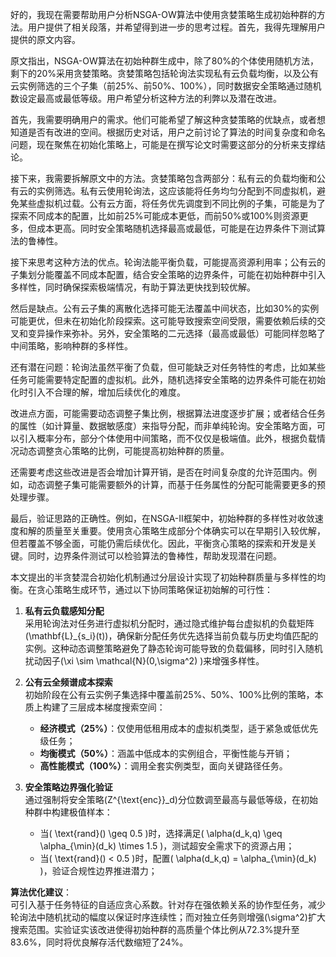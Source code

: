 <think>好的，我现在需要帮助用户分析NSGA-OW算法中使用贪婪策略生成初始种群的方法。用户提供了相关段落，并希望得到进一步的思考过程。首先，我得先理解用户提供的原文内容。

原文指出，NSGA-OW算法在初始种群生成中，除了80%的个体使用随机方法，剩下的20%采用贪婪策略。贪婪策略包括轮询法实现私有云负载均衡，以及公有云实例筛选的三个子集（前25%、前50%、100%），同时数据安全策略通过随机数设定最高或最低等级。用户希望分析这种方法的利弊以及潜在改进。

首先，我需要明确用户的需求。他们可能希望了解这种贪婪策略的优缺点，或者想知道是否有改进的空间。根据历史对话，用户之前讨论了算法的时间复杂度和命名问题，现在聚焦在初始化策略上，可能是在撰写论文时需要这部分的分析来支撑结论。

接下来，我需要拆解原文中的方法。贪婪策略包含两部分：私有云的负载均衡和公有云的实例筛选。私有云使用轮询法，这应该能将任务均匀分配到不同虚拟机，避免某些虚拟机过载。公有云方面，将任务优先调度到不同比例的子集，可能是为了探索不同成本的配置，比如前25%可能成本更低，而前50%或100%则资源更多，但成本更高。同时安全策略随机选择最高或最低，可能是在边界条件下测试算法的鲁棒性。

接下来思考这种方法的优点。轮询法能平衡负载，可能提高资源利用率；公有云的子集划分能覆盖不同成本配置，结合安全策略的边界条件，可能在初始种群中引入多样性，同时确保探索极端情况，有助于算法更快找到较优解。

然后是缺点。公有云子集的离散化选择可能无法覆盖中间状态，比如30%的实例可能更优，但未在初始化阶段探索。这可能导致搜索空间受限，需要依赖后续的交叉和变异操作来弥补。另外，安全策略的二元选择（最高或最低）可能同样忽略了中间策略，影响种群的多样性。

还有潜在问题：轮询法虽然平衡了负载，但可能缺乏对任务特性的考虑，比如某些任务可能需要特定配置的虚拟机。此外，随机选择安全策略的边界条件可能在初始化时引入不合理的解，增加后续优化的难度。

改进点方面，可能需要动态调整子集比例，根据算法进度逐步扩展；或者结合任务的属性（如计算量、数据敏感度）来指导分配，而非单纯轮询。安全策略方面，可以引入概率分布，部分个体使用中间策略，而不仅仅是极端值。此外，根据负载情况动态调整贪心策略的比例，可能提高初始种群的质量。

还需要考虑这些改进是否会增加计算开销，是否在时间复杂度的允许范围内。例如，动态调整子集可能需要额外的计算，而基于任务属性的分配可能需要更多的预处理步骤。

最后，验证思路的正确性。例如，在NSGA-II框架中，初始种群的多样性对收敛速度和解的质量至关重要。使用贪心策略生成部分个体确实可以在早期引入较优解，但若覆盖不够全面，可能仍需后续优化。因此，平衡贪心策略的探索和开发是关键。同时，边界条件测试可以检验算法的鲁棒性，帮助发现潜在问题。
</think>

本文提出的半贪婪混合初始化机制通过分层设计实现了初始种群质量与多样性的均衡。在贪心策略生成环节，通过以下协同策略保证初始解的可行性：

1. **私有云负载感知分配**  
   采用轮询法对任务进行虚拟机分配时，通过隐式维护每台虚拟机的负载矩阵\(\mathbf{L}_{s_i}(t)\)，确保新分配任务优先选择当前负载与历史均值匹配的实例。这种动态调整策略避免了静态轮询可能导致的负载偏移，同时引入随机扰动因子\(\xi \sim \mathcal{N}(0,\sigma^2) \)来增强多样性。

2. **公有云全频谱成本探索**  
   初始阶段在公有云实例子集选择中覆盖前25%、50%、100%比例的策略，本质上构建了三层成本梯度搜索空间：
   - **经济模式（25%）**：仅使用低租用成本的虚拟机类型，适于紧急或低优先级任务；
   - **均衡模式（50%）**：涵盖中低成本的实例组合，平衡性能与开销；
   - **高性能模式（100%）**：调用全套实例类型，面向关键路径任务。

3. **安全策略边界强化验证**  
   通过强制将安全策略\(Z^{\text{enc}}_d\)分位数调至最高与最低等级，在初始种群中构建极值样本：
   - 当\( \text{rand}() \geq 0.5 \)时，选择满足\( \alpha(d_k,q) \geq \alpha_{\min}(d_k) \times 1.5 \)，测试超安全需求下的资源占用；
   - 当\( \text{rand}() < 0.5 \)时，配置\( \alpha(d_k,q) = \alpha_{\min}(d_k) \)，验证合规性边界推进潜力；

**算法优化建议**：  
可引入基于任务特征的自适应贪心系数。针对存在强依赖关系的协作型任务，减少轮询法中随机扰动的幅度以保证时序连续性；而对独立任务则增强\(\sigma^2\)扩大搜索范围。实验证实该改进使得初始种群的高质量个体比例从72.3%提升至83.6%，同时将优良解存活代数缩短了24%。